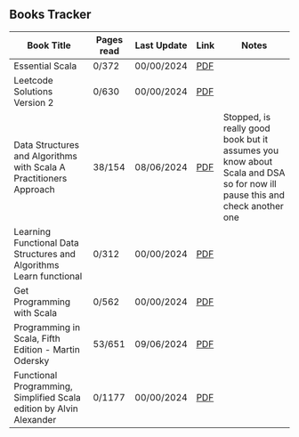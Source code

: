 ## Books Tracker

| Book Title                                                          | Pages read | Last Update | Link                                                                                            | Notes                                                                                                                    |
| ------------------------------------------------------------------- | ---------- | ----------- | ----------------------------------------------------------------------------------------------- | ------------------------------------------------------------------------------------------------------------------------ |
| Essential Scala                                                     | 0/372      | 00/00/2024  | [PDF](./scala/[372]%20essential-scala.pdf)                                                      |                                                                                                                          |
| Leetcode Solutions Version 2                                        | 0/630      | 00/00/2024  | [PDF](./[630]%20Leetcode%20Solutions%20Version%202.pdf)                                         |                                                                                                                          |
| Data Structures and Algorithms with Scala A Practitioners Approach  | 38/154     | 08/06/2024  | [PDF](./scala/[154]%20Data_Structures_and_Algorithms_with_Scala_A_Practitioners_Approach.pdf)   | Stopped, is really good book but it assumes you know about Scala and DSA so for now ill pause this and check another one |
| Learning Functional Data Structures and Algorithms Learn functional | 0/312      | 00/00/2024  | [PDF](./scala/[312]%20Learning_Functional_Data_Structures_and_Algorithms_Learn_functional.pdf)  |                                                                                                                          |
| Get Programming with Scala                                          | 0/562      | 00/00/2024  | [PDF](./scala/[562]%20Get.Programming.with.Scala.pdf)                                           |                                                                                                                          |
| Programming in Scala, Fifth Edition - Martin Odersky                | 53/651     | 09/06/2024  | [PDF](./scala/[651]%20Programming_in_Scala,_Fifth_Edition_Martin_Odersky,_Lex_Spoon_etc.pdf)    |                                                                                                                          |
| Functional Programming, Simplified Scala edition by Alvin Alexander | 0/1177     | 00/00/2024  | [PDF](./scala/[1177]%20Functional_Programming,_Simplified_Scala_edition_by_Alvin_Alexander.pdf) |                                                                                                                          |
